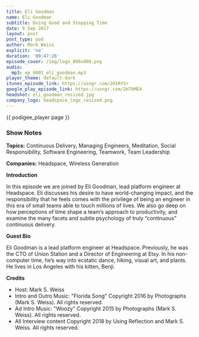 ```yaml
---
title: Eli Goodman
name: Eli Goodman
subtitle: Doing Good and Stopping Time
date: 9 Sep 2017
layout: post
post_type: pod
author: Mark Weiss
explicit: 'no'
duration: '00:47:26'
episode_cover: /img/logo_800x800.png
audio:
  mp3: ep_0001_eli_goodman.mp3
player_theme: default-dark
itunes_episode_link: https://usngr.com/2H1RYSr
google_play_episode_link: https://usngr.com/2H7bME4
headshot: eli_goodman_resized.jpg
company_logo: headspace_logo_resized.png
---
```

{{ podigee_player page }}
### Show Notes

**Topics:** Continuous Delivery, Managing Engineers, Meditation, Social
Responsibility, Software Engineering, Teamwork, Team Leadership

**Companies:** Headspace, Wireless Generation

**Introduction**

In this episode we are joined by Eli Goodman, lead platform engineer at
Headspace. Eli discusses his desire to have world-changing impact, and the
responsibility that he feels comes with the privilege of being an engineer in
this era of small teams able to touch millions of lives. We also go deep on
how perceptions of time shape a team’s approach to productivity, and examine
the many facets and subtle psychology of truly “continuous” continuous
delivery.

**Guest Bio**

Eli Goodman is a lead platform engineer at Headspace. Previously, he was the
CTO of Union Station and a Director of Engineering at Etsy. In his non-
computer time, he’s way into ecstatic dance, hiking, visual art, and plants.
He lives in Los Angeles with his kitten, Benji.

**Credits**

  * Host: Mark S. Weiss
  * Intro and Outro Music: "Florida Song" Copyright 2016 by Photographs (Mark S. Weiss). All rights reserved.
  * Ad Intro Music: "Woozy" Copyright 2015 by Photographs (Mark S. Weiss). All rights reserved.
  * All Interview content Copyright 2018 by Using Reflection and Mark S. Weiss. All rights reserved.
